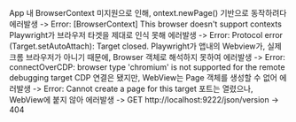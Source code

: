 App 내 BrowserContext 미지원으로 인해, ontext.newPage() 기반으로 동작하려다 에러발생 -> Error: [BrowserContext] This browser doesn't support contexts
Playwright가 브라우저 타겟을 제대로 인식 못해 에러발생 -> Error: Protocol error (Target.setAutoAttach): Target closed.
Playwright가 앱내의 Webview가, 실제 크롬 브라우저가 아니기 때문에, Browser 객체로 해석하지 못하여 에러발생 -> Error: connectOverCDP: browser type 'chromium' is not supported for the remote debugging target
CDP 연결은 됐지만, WebView는 Page 객체를 생성할 수 없어 에러발생 -> Error: Cannot create a page for this target
포트는 열렸으나, WebView에 붙지 않아 에러발생 -> GET http://localhost:9222/json/version → 404

